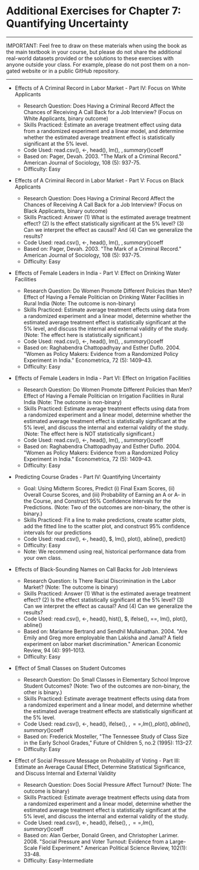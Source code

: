 # Additional Exercises for Chapter 7: Quantifying Uncertainty

****************************************************************************************************
IMPORTANT: Feel free to draw on these materials when using the book as the main textbook in your course, but please do not share the additional real-world datasets provided or the solutions to these exercises with anyone outside your class. For example, please do not post them on a non-gated website or in a public GitHub repository.
****************************************************************************************************

* Effects of A Criminal Record in Labor Market - Part IV: Focus on White Applicants
   * Research Question: Does Having a Criminal Record Affect the Chances of Receiving A Call Back for a Job Interview? (Focus on White Applicants, binary outcome)
   * Skills Practiced: Estimate an average treatment effect using data from a randomized experiment and a linear model, and determine whether the estimated average treatment effect is statistically significant at the 5% level.
   * Code Used: read.csv(), <-, head(), lm(), $, summary()$coeff
   * Based on: Pager, Devah. 2003. "The Mark of a Criminal Record." American Journal of Sociology, 108 (5): 937-75.
   * Difficulty: Easy     

 * Effects of A Criminal Record in Labor Market - Part V: Focus on Black Applicants
   * Research Question: Does Having a Criminal Record Affect the Chances of Receiving A Call Back for a Job Interview? (Focus on Black Applicants, binary outcome)
   * Skills Practiced: Answer (1) What is the estimated average treatment effect? (2) Is the effect statistically significant at the 5% level? (3) Can we interpret the effect as causal? And (4) Can we generalize the results?
   * Code Used: read.csv(), <-, head(), lm(), $, summary()$coeff
   * Based on: Pager, Devah. 2003. "The Mark of a Criminal Record." American Journal of Sociology, 108 (5): 937-75.
   * Difficulty: Easy
   
* Effects of Female Leaders in India - Part V: Effect on Drinking Water Facilities
   * Research Question: Do Women Promote Different Policies than Men? Effect of Having a Female Politician on Drinking Water Facilities in Rural India (Note: The outcome is non-binary)
   * Skills Practiced: Estimate average treatment effects using data from a randomized experiment and a linear model, determine whether the estimated average treatment effect is statistically significant at the 5% level, and discuss the internal and external validity of the study. (Note: The effect here is statistically significant.)
   * Code Used: read.csv(), <-, head(), lm(), $, summary()$coeff
   * Based on: Raghabendra Chattopadhyay and Esther Duflo. 2004. "Women as Policy Makers: Evidence from a Randomized Policy Experiment in India." Econometrica, 72 (5): 1409–43.
   * Difficulty: Easy

* Effects of Female Leaders in India - Part VI: Effect on Irrigation Facilities
   * Research Question: Do Women Promote Different Policies than Men? Effect of Having a Female Politician on Irrigation Facilities in Rural India (Note: The outcome is non-binary)
   * Skills Practiced: Estimate average treatment effects using data from a randomized experiment and a linear model, determine whether the estimated average treatment effect is statistically significant at the 5% level, and discuss the internal and external validity of the study. (Note: The effect here is NOT statistically significant.)
   * Code Used: read.csv(), <-, head(), lm(), $, summary()$coeff
   * Based on: Raghabendra Chattopadhyay and Esther Duflo. 2004. "Women as Policy Makers: Evidence from a Randomized Policy Experiment in India." Econometrica, 72 (5): 1409–43.
   * Difficulty: Easy
   
* Predicting Course Grades - Part IV: Quantifying Uncertainty
   * Goal: Using Midterm Scores, Predict (i) Final Exam Scores, (ii) Overall Course Scores, and (iii) Probability of Earning an A or A- in the Course, and Construct 95% Confidence Intervals for the Predictions. (Note: Two of the outcomes are non-binary, the other is binary.)
   * Skills Practiced: Fit a line to make predictions, create scatter plots, add the fitted line to the scatter plot, and construct 95% confidence intervals for our predictions
   * Code Used: read.csv(), <-, head(), $, lm(), plot(), abline(), predict()
   * Difficulty: Easy
   * Note: We recommend using real, historical performance data from your own class.   
   
* Effects of Black-Sounding Names on Call Backs for Job Interviews 
   * Research Question: Is There Racial Discrimination in the Labor Market? (Note: The outcome is binary)
   * Skills Practiced: Answer (1) What is the estimated average treatment effect? (2) Is the effect statistically significant at the 5% level? (3) Can we interpret the effect as causal? And (4) Can we generalize the results?
   * Code Used: read.csv(), <-, head(), hist(), $, ifelse(), ==, lm(), plot(), abline()
   * Based on: Marianne Bertrand and Sendhil Mullainathan. 2004. "Are Emily and Greg more employable than Lakisha and Jamal? A field experiment on labor market discrimination." American Economic Review, 94 (4): 991–1013.
   * Difficulty: Easy
   
* Effect of Small Classes on Student Outcomes
   * Research Question: Do Small Classes in Elementary School Improve Student Outcomes? (Note: Two of the outcomes are non-binary, the other is binary.)
   * Skills Practiced: Estimate average treatment effects using data from a randomized experiment and a linear model, and determine whether the estimated average treatment effects are statistically significant at the 5% level.
   * Code Used: read.csv(), <-, head(), ifelse(), $, ==, lm(), plot(), abline(), summary()$coeff
   * Based on: Frederick Mosteller, "The Tennessee Study of Class Size in the Early School Grades," Future of Children 5, no.2 (1995): 113–27.
   * Difficulty: Easy
   
 * Effect of Social Pressure Message on Probability of Voting - Part III: Estimate an Average Causal Effect, Determine Statistical Significance, and Discuss Internal and External Validity
   * Research Question: Does Social Pressure Affect Turnout? (Note: The outcome is binary)
   * Skills Practiced: Estimate average treatment effects using data from a randomized experiment and a linear model, determine whether the estimated average treatment effect is statistically significant at the 5% level, and discuss the internal and external validity of the study.
   * Code Used: read.csv(), <-, head(), ifelse(), $, ==, lm(), summary()$coeff
   * Based on: Alan Gerber, Donald Green, and Christopher Larimer. 2008. "Social Pressure and Voter Turnout: Evidence from a Large-Scale Field Experiment." American Political Science Review, 102(1): 33-48.
   * Difficulty: Easy-Intermediate
